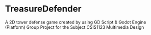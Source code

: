# TreasureDefender
A 2D tower defense game created by using GD Script &amp; Godot Engine (Platform)
Group Project for the Subject CSIS1123 Multimedia Design

